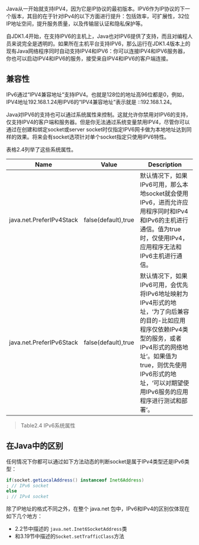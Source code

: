 Java从一开始就支持IPV4，因为它是IP协议的最初版本。IPV6作为IP协议的下一个版本，其目的在于针对IPv4的以下方面进行提升：包括效率，可扩展性，32位IP地址空间，提升服务质量，以及传输层认证和隐私保护等。

自JDK1.4开始，在支持IPV6的主机上，Java也对IPV6提供了支持，而且对编程人员来说完全是透明的。如果所在主机平台支持IPV6，那么运行在JDK1.4版本上的现有Java网络程序同时自动支持IPV4和IPV6：你可以连接IPV4和IPV6服务器，你也可以启动IPV4和IPV6的服务，接受来自IPV4和IPV6的客户端连接。

## 兼容性
IPv6通过“IPV4兼容地址“支持IPV4。也就是128位的地址高96位都是0，例如，IPV4地址192.168.1.24用IPV6的“IPV4兼容地址”表示就是 ::192.168.1.24。

Java对IPV6的支持也可以通过系统属性来控制。这就允许你禁用对IPV6的支持，仅支持IPV4的客户端和服务器。但是你无法通过系统变量禁用IPV4，尽管你可以通过在创建和绑定socket或server socket时仅指定IPV6网卡做为本地地址达到同样的效果。将来会有socket选项针对单个socket指定只使用IPV6特性。

表格2.4列举了这些系统属性。

|Name|Value|Description|
|----                     |-----                |-----------|
| java.net.PreferIPv4Stack| false(default),true|默认情况下，如果IPv6可用，那么本地socket就会使用IPv6，进而允许应用程序同时和IPv4和IPv6的主机进行通信。值为true时，仅使用IPv4，应用程序无法和IPv6主机进行通信。|
| java.net.PreferIPv6Stack| false(default),true| 默认情况下，如果IPv6可用，会优先将IPv6地址映射为IPv4形式的地址，‘为了向后兼容的目的-比如应用程序仅依赖IPv4类型的服务，或者IPv4形式的网络地址‘。如果值为true，则优先使用IPv6形式的地址，‘可以对期望使用IPv6服务的应用程序进行测试和部署‘。|
>Table2.4 IPv6系统属性

## 在Java中的区别
任何情况下你都可以通过如下方法动态的判断socket是属于IPv4类型还是IPv6类型：
```java
if(socket.getLocalAddress() instanceof Inet6Address)
; // IPv6 socket
else
; // IPv4 socket
```
除了IP地址的格式不同之外，在整个 java.net 包中，IPv6和IPv4的区别仅体现在如下几个地方：
* 2.2节中描述的 `java.net.Inet6SocketAddress`类
* 和3.19节中描述的`Socket.setTrafficClass`方法